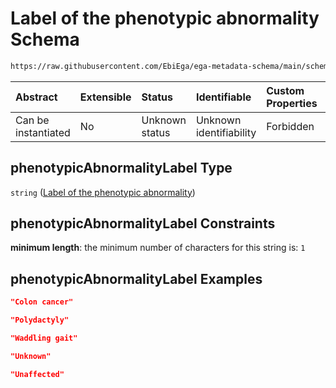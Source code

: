 # Label of the phenotypic abnormality Schema

```txt
https://raw.githubusercontent.com/EbiEga/ega-metadata-schema/main/schemas/EGA.common-definitions.json#/definitions/phenotypicAbnormalityDescriptor/properties/phenotypicAbnormalityLabel
```



| Abstract            | Extensible | Status         | Identifiable            | Custom Properties | Additional Properties | Access Restrictions | Defined In                                                                                           |
| :------------------ | :--------- | :------------- | :---------------------- | :---------------- | :-------------------- | :------------------ | :--------------------------------------------------------------------------------------------------- |
| Can be instantiated | No         | Unknown status | Unknown identifiability | Forbidden         | Allowed               | none                | [EGA.common-definitions.json\*](../../../schemas/EGA.common-definitions.json "open original schema") |

## phenotypicAbnormalityLabel Type

`string` ([Label of the phenotypic abnormality](ega-12-definitions-phenotypic-abnormality-properties-label-of-the-phenotypic-abnormality.md))

## phenotypicAbnormalityLabel Constraints

**minimum length**: the minimum number of characters for this string is: `1`

## phenotypicAbnormalityLabel Examples

```json
"Colon cancer"
```

```json
"Polydactyly"
```

```json
"Waddling gait"
```

```json
"Unknown"
```

```json
"Unaffected"
```
